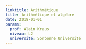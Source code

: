 ```yaml
---
linktitle: Arithmétique
title: Arithmétique et algèbre
date: 2018-01-01
params:
  prof: Alain Kraus
  niveau: L2
  université: Sorbonne Université
---
```

